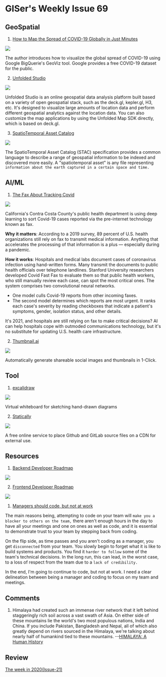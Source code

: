 # GISer's Weekly Issue 69

## GeoSpatial

1. [How to Map the Spread of COVID-19 Globally in Just Minutes](https://towardsdatascience.com/how-to-map-the-spread-of-covid-19-globally-in-minutes-baa2e18d25e5)

![](https://miro.medium.com/max/700/1*UechSmDKXXD4DTcMTIGgdQ.png)

The author introduces how to visualize the global spread of COVID-19 using Google BigQuerie's GeoViz tool. Google provides a free COVID-19 dataset for the public.

2. [Unfolded Studio](https://studio.unfolded.ai/home)

![](https://www.unfolded.ai/static/9a273f5d8663eb7c923c3695ca022a98/bba1f/image7.jpg)

Unfolded Studio is an online geospatial data analysis platform built based on a variety of open geospatial stack, such as the deck.gl, kepler.gl, H3, etc. It's designed to visualize large amounts of location data and perform different geospatial analytics against the location data. You can also customize the map applications by using the Unfolded Map SDK directly, which is based on deck.gl.

3. [SpatioTemporal Asset Catalog](https://stacspec.org/)

![](https://stacspec.org/images/logo/STAC-03.png)

The SpatioTemporal Asset Catalog (STAC) specification provides a common language to describe a range of geospatial information to be indexed and discovered more easily. A "spatiotemporal asset" is any file representing `information about the earth captured in a certain space and time.`

## AI/ML

1. [The Fax About Tracking Covid](https://blog.deeplearning.ai/blog/the-batch-propagandists-lie-about-ai-language-models-grok-images-machines-triage-covid-cases-world-models-shrink)

![](https://blog.deeplearning.ai/hubfs/FAX.gif)

California's Contra Costa County's public health department is using deep learning to sort Covid-19 cases reported via the pre-internet technology known as fax.

**Why it matters**: According to a 2019 survey, 89 percent of U.S. health organizations still rely on fax to transmit medical information. Anything that accelerates the processing of that information is a plus — especially during a pandemic.

**How it works**: Hospitals and medical labs document cases of coronavirus infection using hand-written forms. Many transmit the documents to public health officials over telephone landlines. Stanford University researchers developed Covid Fast Fax to evaluate them so that public health workers, who still manually review each case, can spot the most critical ones. The system comprises two convolutional neural networks.

- One model culls Covid-19 reports from other incoming faxes.
- The second model determines which reports are most urgent. It ranks each case's severity by reading checkboxes that indicate a patient's symptoms, gender, isolation status, and other details.

It's 2021, and hospitals are still relying on fax to make critical decisions? AI can help hospitals cope with outmoded communications technology, but it's no substitute for updating U.S. health care infrastructure.

2. [Thumbnail.ai](https://thumbnail.ai/)

![](https://camo.githubusercontent.com/5f8afaf8232c5cb0b817d47a6ebf9e638c1d0bb93f30ad78a6e3cf58b9882b93/68747470733a2f2f7777772e77616e67626173652e636f6d2f626c6f67696d672f61737365742f3230323130312f6267323032313031313231312e6a7067)

Automatically generate shareable social images and thumbnails in 1-Click.

## Tool

1. [excalidraw](https://github.com/excalidraw/excalidraw)

![](https://camo.githubusercontent.com/7ecbb62d3e568da77f6d20f65b931d8594d5a345bd52ff7263bcf6a15b37a8d2/68747470733a2f2f7777772e77616e67626173652e636f6d2f626c6f67696d672f61737365742f3230323130312f6267323032313031303331322e6a7067)

Virtual whiteboard for sketching hand-drawn diagrams

2. [Statically](https://statically.io/)

![](https://camo.githubusercontent.com/501c96dbecd0dfe2062fa9fb1f2f0111a3d008b5ab35115f8c25cbe4d892532e/68747470733a2f2f7777772e77616e67626173652e636f6d2f626c6f67696d672f61737365742f3230323130312f6267323032313031313231302e6a7067)

A free online service to place Github and GitLab source files on a CDN for external use.

## Resources

1. [Backend Developer Roadmap](https://roadmap.sh/backend)

![](https://roadmap.sh/roadmaps/backend.png)

2. [Frontend Developer Roadmap](https://roadmap.sh/frontend)

![](https://roadmap.sh/roadmaps/frontend.png)

1. [Managers should code, but not at work](https://nngorok.com/managers-should-code-but-not-at-work)

The main reasons being, attempting to code on your team will `make you a blocker to others on the team,` there aren't enough hours in the day to have all your meetings and one on ones as well as code, and it is essential to demonstrate trust to your team by stepping back from coding.

On the flip side, as time passes and you aren't coding as a manager, you get `disconnected` from your team. You slowly begin to forget what it is like to build systems and products. You find it `harder to follow` some of the team's technical decisions. In the long run, this can lead, in the worst case, to a loss of respect from the team due to a `lack of credibility.`

In the end, I'm going to continue to code, but not at work. I need a clear delineation between being a manager and coding to focus on my team and meetings.

## Comments

1. Himalaya had created such an immense river network that it left behind staggeringly rich soil across a vast swath of Asia. On either side of these mountains lie the world's two most populous nations, India and China. If you include Pakistan, Bangladesh and Nepal, all of which also greatly depend on rivers sourced in the Himalaya, we're talking about nearly half of humankind tied to these mountains.
   --[HIMALAYA: A Human History](https://www.nytimes.com/2021/01/05/books/review/himalaya-a-human-history-ed-douglas.html)

## Review

[The week in 2020(Issue-21)](https://github.com/lkcozy/weekly/blob/master/docs/issue-21.md)
